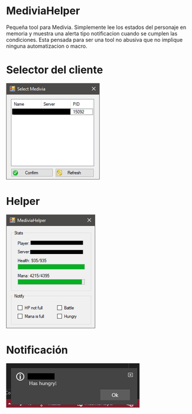 # MediviaHelper

Pequeña tool para Medivia.
Simplemente lee los estados del personaje en memoria y muestra una alerta tipo notificacion cuando se cumplen las condiciones.
Esta pensada para ser una tool no abusiva que no implique ninguna automatizacion o macro.

# Selector del cliente
![Alt text](clientSelector.png "Selector")


# Helper
![Alt text](helper.png "Helper")

# Notificación
![Alt text](alert.PNG "Alert")
